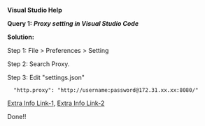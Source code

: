 **Visual Studio Help**

**Query 1:** ***Proxy setting in Visual Studio Code***

**Solution:**

Step 1: File > Preferences > Setting 

Step 2: Search Proxy. 

Step 3: Edit "settings.json"
```
  "http.proxy": "http://username:password@172.31.xx.xx:8080/"
```

[Extra Info Link-1](http://www.niranjankala.in/post/How-to-setup-Proxy-settings-in-Visual-Studio-Code), [Extra Info Link-2](https://stackoverflow.com/questions/70177216/visual-studio-code-error-while-fetching-extensions-xhr-failed)

Done!!
